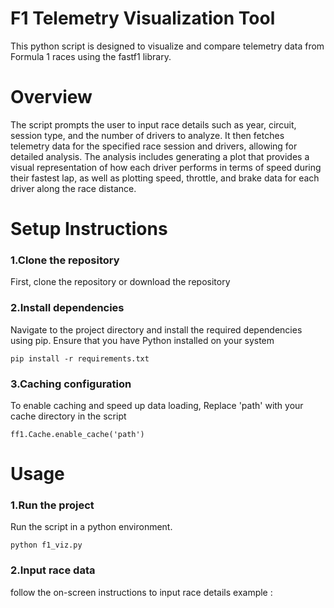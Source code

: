 # F1 Telemetry Visualization Tool
This python script is designed to visualize and compare telemetry data from Formula 1 races using the fastf1 library. 

# Overview
The script prompts the user to input race details such as year, circuit, session type, and the number of drivers to analyze. It then fetches telemetry data for the specified race session and drivers, allowing for detailed analysis. The analysis includes generating a plot that provides a visual representation of how each driver performs in terms of speed during their fastest lap, as well as plotting speed, throttle, and brake data for each driver along the race distance.

# Setup Instructions
### 1.Clone the repository
First, clone the repository or download the repository
### 2.Install dependencies
Navigate to the project directory and install the required dependencies using pip. Ensure that you have Python installed on your system

```
pip install -r requirements.txt
```

### 3.Caching configuration
To enable caching and speed up data loading, Replace 'path' with your cache directory in the script

```
ff1.Cache.enable_cache('path') 
```

# Usage
### 1.Run the project
Run the script in a python environment.

```
python f1_viz.py
```
### 2.Input race data
follow the on-screen instructions to input race details
example : 

